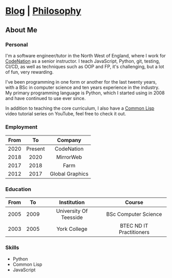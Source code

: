 # [Blog](blog.md) | [Philosophy](philosophy.md)

## About Me

### Personal

I'm a software engineer/tutor in the North West of England, where I work for [CodeNation](https://wearecodenation.com/ "CodeNation") as a senior instructor. I teach JavaScript, Python, git, testing, CI/CD, as well as techniques such as OOP and FP, it's challenging, but a lot of fun, very rewarding.

I've been programming in one form or another for the last twenty years, with a BSc in computer science and ten years experience in the industry. My primary programming language is Python, which I started using in 2008 and have continued to use ever since.

In addition to teaching the core curriculum, I also have a [Common Lisp](https://www.youtube.com/channel/UC1J47RqBfY6VgLUZ5YSYkqw) video tutorial series on YouTube, feel free to check it out.

### Employment

| From  | To      | Company         |
| :---: | :------:| :-------------: |
| 2020  | Present | CodeNation      |
| 2018  | 2020    | MirrorWeb       |
| 2017  | 2018    | Farm            |
| 2012  | 2017    | Global Graphics |


### Education

| From  | To      | Institution            | Course                   |
| :---: | :------:| :--------------------: | :----------------------: |
| 2005  | 2009    | University Of Teesside | BSc Computer Science     |
| 2003  | 2005    | York College           | BTEC ND IT Practitioners |

### Skills

- Python
- Common Lisp
- JavaScript
